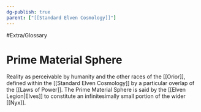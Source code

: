 ```yaml
---
dg-publish: true
parent: ["[[Standard Elven Cosmology]]"]
---
```

#Extra/Glossary 
# Prime Material Sphere

Reality as perceivable by humanity and the other races of the [[Orior]], defined within the [[Standard Elven Cosmology]] by a particular overlap of the [[Laws of Power]]. The Prime Material Sphere is said by the [[Elven Legion|Elves]] to constitute an infinitesimally small portion of the wider [[Nyx]].